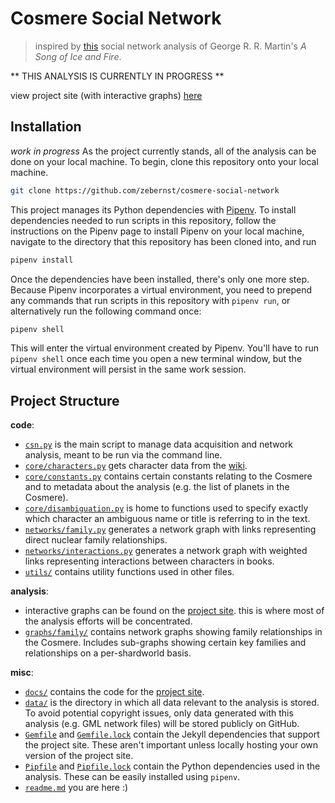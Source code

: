 # Cosmere Social Network

> inspired by [this](https://www.macalester.edu/~abeverid/thrones.html) social network analysis of 
  George R. R. Martin's *A Song of Ice and Fire*.

** THIS ANALYSIS IS CURRENTLY IN PROGRESS **

view project site (with interactive graphs) [here][gh-pages]

## Installation
_work in progress_
As the project currently stands, all of the analysis can be done on your local machine. To begin, clone this
repository onto your local machine. 
```bash
git clone https://github.com/zebernst/cosmere-social-network
```

This project manages its Python dependencies with [Pipenv](https://github.com/pypa/pipenv). To install dependencies 
needed to run scripts in this repository, follow the instructions on the Pipenv page to install Pipenv on your local 
machine, navigate to the directory that this repository has been cloned into, and run
```bash
pipenv install
```

Once the dependencies have been installed, there's only one more step. Because Pipenv incorporates a virtual 
environment, you need to prepend any commands that run scripts in this repository with `pipenv run`, or alternatively
run the following command once:
```bash
pipenv shell
```

This will enter the virtual environment created by Pipenv. You'll have to run `pipenv shell` once each time you open
a new terminal window, but the virtual environment will persist in the same work session.

## Project Structure

**code**:
- [`csn.py`](csn.py) is the main script to manage data acquisition and network analysis, meant to be run
  via the command line.
- [`core/characters.py`](core/characters.py) gets character data from the [wiki](https://coppermind.net).
- [`core/constants.py`](core/constants.py) contains certain constants relating to the Cosmere and to metadata about 
  the analysis (e.g. the list of planets in the Cosmere).
- [`core/disambiguation.py`](core/disambiguation.py) is home to functions used to specify exactly which character an
  ambiguous name or title is referring to in the text.
- [`networks/family.py`](networks/family.py) generates a network graph with links representing 
  direct nuclear family relationships.
- [`networks/interactions.py`](networks/interactions.py) generates a network graph with weighted links representing
  interactions between characters in books.
- [`utils/`](utils) contains utility functions used in other files.

**analysis**:
- interactive graphs can be found on the [project site][gh-pages]. this is where most of the analysis efforts 
  will be concentrated.
- [`graphs/family/`](graphs/family) contains network graphs showing family relationships in the Cosmere.
  Includes sub-graphs showing certain key families and relationships on a per-shardworld basis.
  
**misc**:
- [`docs/`](docs) contains the code for the [project site][gh-pages].
- [`data/`](data) is the directory in which all data relevant to the analysis is stored. To avoid potential copyright 
  issues, only data generated with this analysis (e.g. GML network files) will be stored publicly on GitHub.
- [`Gemfile`](Gemfile) and [`Gemfile.lock`](Gemfile.lock) contain the Jekyll dependencies that support
  the project site. These aren't important unless locally hosting your own version of the project site.
- [`Pipfile`](Pipfile) and [`Pipfile.lock`](Pipfile.lock) contain the Python dependencies used in the analysis.
  These can be easily installed using `pipenv`.
- [`readme.md`](readme.md) you are here :)


[gh-pages]: https://zebernst.github.io/cosmere-social-network/